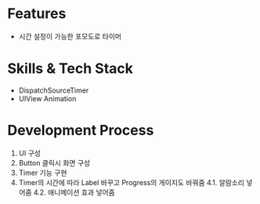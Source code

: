 # Features
- 시간 설정이 가능한 포모도로 타이머

# Skills & Tech Stack
- DispatchSourceTimer 
- UIView Animation

# Development Process
1. UI 구성
2. Button 클릭시 화면 구성
3. Timer 기능 구현 
4. Timer의 시간에 따라 Label 바꾸고 Progress의 게이지도 바꿔줌
4.1. 알람소리 넣어줌
4.2. 애니메이션 효과 넣어줌
